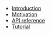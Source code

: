 * [Introduction](https://github.com/schrotie/shadow-query/tree/master/documentation/introduction)
* [Motivation](https://github.com/schrotie/shadow-query/tree/master/documentation/motivation)
* [API reference](https://github.com/schrotie/shadow-query/tree/master/documentation/api)
* [Tutorial](https://github.com/schrotie/shadow-query/tree/master/demo)
